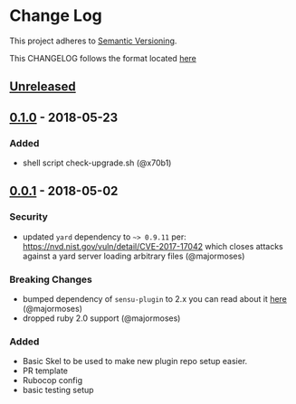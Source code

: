 # Change Log
This project adheres to [Semantic Versioning](http://semver.org/).

This CHANGELOG follows the format located [here](https://github.com/sensu-plugins/community/blob/master/HOW_WE_CHANGELOG.md)

## [Unreleased]

## [0.1.0] - 2018-05-23
### Added
- shell script check-upgrade.sh (@x70b1)

## [0.0.1] - 2018-05-02
### Security
- updated `yard` dependency to `~> 0.9.11` per: https://nvd.nist.gov/vuln/detail/CVE-2017-17042 which closes attacks against a yard server loading arbitrary files (@majormoses)

### Breaking Changes
- bumped dependency of `sensu-plugin` to 2.x you can read about it [here](https://github.com/sensu-plugins/sensu-plugin/blob/master/CHANGELOG.md#v200---2017-03-29) (@majormoses)
- dropped ruby 2.0 support (@majormoses)

### Added
- Basic Skel to be used to make new plugin repo setup easier.
- PR template
- Rubocop config
- basic testing setup

[Unreleased]: https://github.com/sensu-plugins/sensu-plugins-routeros/compare/0.1.0...HEAD
[0.1.0]: https://github.com/sensu-plugins/sensu-plugins-routeros/compare/0.0.1...0.1.0
[0.0.1]: https://github.com/sensu-plugins/sensu-plugins-routeros/compare/42104a9443c472f5f96a028535488f4b5d3efe88...0.0.1
